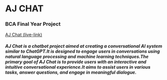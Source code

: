 <h1> AJ CHAT </ h1>
<h3> BCA Final Year Project </h3> 

<a href="https://aj-chat-flaskapp.onrender.com/">AJ Chat (live-link)</a>

<h5>AJ Chat is a chatbot project aimed at creating a conversational AI system similar to ChatGPT.It is 
designed to engage users in conversations using natural language processing and machine learning 
techniques.The primary goal of AJ Chat is to provide users with an interactive and intuitive 
conversational experience.It aims to assist users in various tasks, answer questions, and engage in 
meaningful dialogue.</h5>
